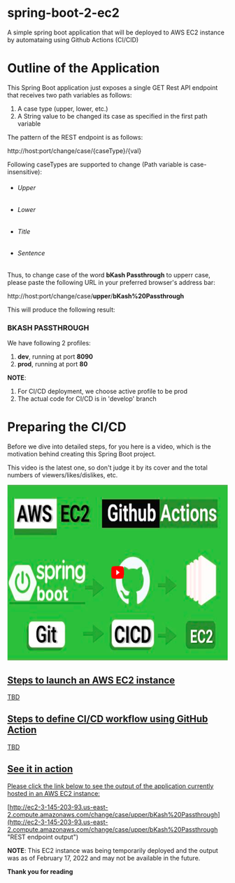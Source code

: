 # spring-boot-2-ec2
A simple spring boot application that will be deployed to AWS EC2 instance by automataing using Github Actions (CI/CID)

# Outline of the Application
This Spring Boot application just exposes a single GET Rest API endpoint that receives two 
path variables as follows:

1. A case type (upper, lower, etc.)
2. A String value to be changed its case as specified in the first path variable

The pattern of the REST endpoint is as follows:

http://host:port/change/case/{caseType}/{val}

Following caseTypes are supported to change (Path variable is case-insensitive):
- ###### Upper 
- ###### Lower
- ###### Title
- ###### Sentence

Thus, to change case of the word **bKash Passthrough** to upperr case, please paste the following URL in your preferred browser's address bar:

http://host:port/change/case/**upper**/**bKash%20Passthrough** 

This will produce the following result:

### BKASH PASSTHROUGH

We have following 2 profiles:
1. **dev**, running at port **8090**
2. **prod**, running at port **80**

**NOTE**: 
1. For CI/CD deployment, we choose active profile to be prod
2. The actual code for CI/CD is in 'develop' branch

# Preparing the CI/CD
Before we dive into detailed steps, for you here is a video, which is the motivation behind creating this Spring Boot project.

This video is the latest one, so don't judge it by its cover and the total numbers of viewers/likes/dislikes, etc.

<a href='https://www.youtube.com/watch?v=1-CKqngg6GY&t=1128s' target='_blank'>
    <img alt="Auto Deploy Spring Boot Project Using GitHub Actions to AWS EC2"
        height="400"
        src="https://raw.githubusercontent.com/mdaliazam/spring-boot-2-ec2/develop/auto-deploy-spring-boot-using-github-2-aws-ec2.png"
</a>

## Steps to launch an AWS EC2 instance 
TBD

## Steps to define CI/CD workflow using GitHub Action
TBD

## See it in action
Please click the link below to see the output of the application currently hosted in an AWS EC2 instance:

[http://ec2-3-145-203-93.us-east-2.compute.amazonaws.com/change/case/upper/bKash%20Passthrough](http://ec2-3-145-203-93.us-east-2.compute.amazonaws.com/change/case/upper/bKash%20Passthrough "REST endpoint output")

**NOTE**: This EC2 instance was being temporarily deployed and the output was as of February 17, 2022 and may not be available in the future.

**Thank you for reading**